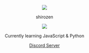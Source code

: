 <p align="center">  
<img src="https://media.discordapp.net/attachments/1006980914988986368/1006981073781133502/bcc9275849d1640178d1037d557af07d.jpg?width=559&height=559">
</p>
<p align="center">
    shirozen
    <p align="center">
  <img src="https://discord.c99.nl/widget/theme-5/820517854482006016.png"/>
</p>
<p align="center">
Currently learning JavaScript & Python
<p align="center">
<a href="https://discord.gg/complexo">Discord Server</a>
